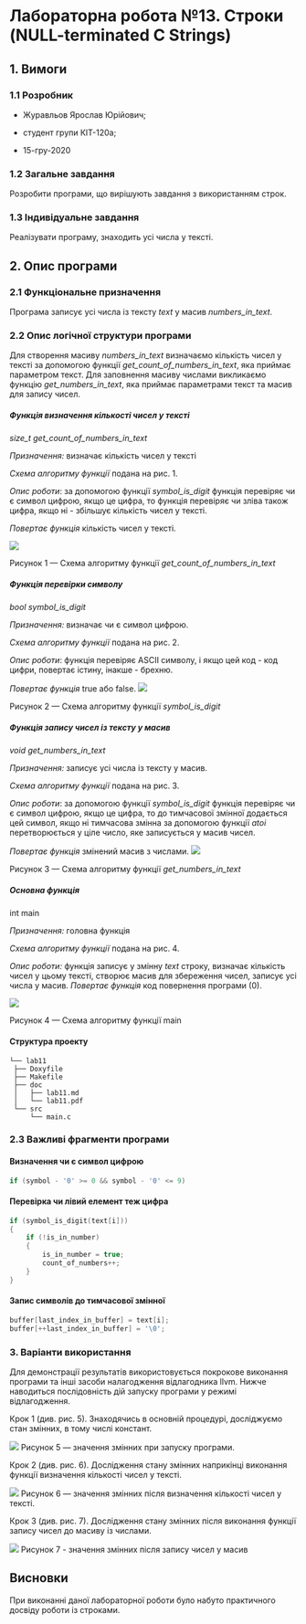 ﻿# Лабораторна робота №13. Строки (NULL-terminated C Strings)

## 1. Вимоги

### 1.1 Розробник

-   Журавльов Ярослав Юрійович;
    
-   студент групи КІТ-120а;
    
-   15-гру-2020
    

### 1.2 Загальне завдання

Розробити програми, що вирішують завдання з використанням строк.

### 1.3 Індивідуальне завдання

Реалізувати програму, знаходить усі числа у тексті.

## 2. Опис програми

### 2.1 Функціональне призначення

Програма записує усі числа із тексту *text* у масив *numbers_in_text*.

### 2.2 Опис логічної структури програми

Для створення масиву *numbers_in_text* визначаємо кількість чисел у тексті за допомогою функції *get_count_of_numbers_in_text*, яка приймає параметром текст. Для заповнення масиву числами викликаємо функцію *get_numbers_in_text*, яка приймає параметрами текст та масив для запису чисел. 


##### Функція визначення кількості чисел у тексті

*size_t  get_count_of_numbers_in_text*

_Призначення:_ визначає кількість чисел у тексті

_Схема алгоритму функції_ подана на рис. 1.

_Опис роботи_: за допомогою функції *symbol_is_digit* функція перевіряє чи є символ цифрою, якщо це цифра, то функція перевіряє чи зліва також цифра, якщо ні - збільшує кількість чисел у тексті.

_Повертає функція_ кількість чисел у тексті.

![](https://github.com/yzet/Programming/blob/main/lab13/doc/assets/count_of_numbers.png?raw=true)  
  
Рисунок 1 — Схема алгоритму функції *get_count_of_numbers_in_text*
##### Функція перевірки символу
*bool symbol_is_digit*

_Призначення:_ визначає чи є символ цифрою.

_Схема алгоритму функції_ подана на рис. 2.

_Опис роботи_: функція перевіряє ASCII символу, і якщо цей код - код цифри, повертає істину, інакше - брехню.

_Повертає функція_ true або false.
![](https://github.com/yzet/Programming/blob/main/lab13/doc/assets/symbol_is_digit.png?raw=true) 

Рисунок 2 — Схема алгоритму функції *symbol_is_digit*

##### Функція запису чисел із тексту у масив
*void  get_numbers_in_text*

_Призначення:_ записує усі числа із тексту у масив.

_Схема алгоритму функції_ подана на рис. 3.

_Опис роботи_:  за допомогою функції *symbol_is_digit* функція перевіряє чи є символ цифрою, якщо це цифра, то до тимчасової змінної додається цей символ, якщо ні тимчасова змінна за допомогою функції *atoi* перетворюється у ціле число, яке записується у масив чисел.

_Повертає функція_ змінений масив з числами.
![](https://github.com/yzet/Programming/blob/main/lab13/doc/assets/get_numbers_in_text.png?raw=true) 

Рисунок 3 — Схема алгоритму функції *get_numbers_in_text*

##### _**Основна функція**_

int main

_Призначення:_ головна функція

_Схема алгоритму функції_ подана на рис. 4.

_Опис роботи:_ функція записує у змінну *text* строку, визначає кількість чисел у цьому тексті, створює масив для збереження чисел, записує усі числа у масив.
_Повертає функція_ код повернення програми (0).

![](https://github.com/yzet/Programming/blob/main/lab13/doc/assets/main.png?raw=true)  

Рисунок 4 — Схема алгоритму функції main

#### Структура проекту

```
└── lab11
 ├── Doxyfile
 ├── Makefile
 ├── doc
 │   ├── lab11.md
 │   └── lab11.pdf
 └── src
	 └── main.c
```

### 2.3 Важливі фрагменти програми
#### Визначення чи є символ цифрою
```c
if (symbol - '0' >= 0 && symbol - '0' <= 9)
```
#### Перевірка чи лівий елемент теж цифра
```c
if (symbol_is_digit(text[i]))
{
	if (!is_in_number)
	{
		is_in_number = true;
		count_of_numbers++;
	}
}
```
#### Запис символів до тимчасової змінної
```c
buffer[last_index_in_buffer] = text[i];
buffer[++last_index_in_buffer] = '\0';
```
### 3. Варіанти використання

Для демонстрації результатів використовується покрокове виконання програми та інші засоби налагодження відлагодника llvm. Нижче наводиться послідовність  дій запуску програми у режимі відлагодження.

Крок 1 (див. рис. 5). Знаходячись в основній процедурі, досліджуємо стан змінних, в тому числі констант.

![](https://github.com/yzet/Programming/blob/main/lab13/doc/assets/img5.png?raw=true) 
Рисунок 5 — значення змінних при запуску програми.

Крок 2 (див. рис. 6). Дослідження стану змінних наприкінці виконання функції визначення кількості чисел у тексті.

![](https://github.com/yzet/Programming/blob/main/lab13/doc/assets/img6.png?raw=true) 
Рисунок 6 — значення змінних після визначення кількості чисел у тексті. 

Крок 3 (див. рис. 7). Дослідження стану змінних після виконання функції запису чисел до масиву із числами.

![](https://github.com/yzet/Programming/blob/main/lab13/doc/assets/img7.png?raw=true) 
Рисунок 7 - значення змінних після запису чисел у масив

## Висновки

При виконанні даної лабораторної роботи було набуто практичного досвіду роботи із строками.

